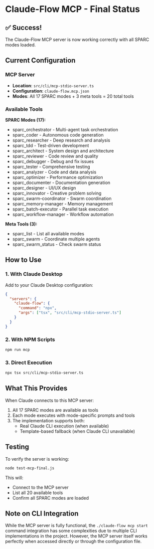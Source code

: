 # Claude-Flow MCP - Final Status

## ✅ Success!

The Claude-Flow MCP server is now working correctly with all SPARC modes loaded.

## Current Configuration

### MCP Server
- **Location**: `src/cli/mcp-stdio-server.ts`
- **Configuration**: `claude-flow.mcp.json`
- **Modes**: All 17 SPARC modes + 3 meta tools = 20 total tools

### Available Tools
**SPARC Modes (17):**
- sparc_orchestrator - Multi-agent task orchestration
- sparc_coder - Autonomous code generation
- sparc_researcher - Deep research and analysis
- sparc_tdd - Test-driven development
- sparc_architect - System design and architecture
- sparc_reviewer - Code review and quality
- sparc_debugger - Debug and fix issues
- sparc_tester - Comprehensive testing
- sparc_analyzer - Code and data analysis
- sparc_optimizer - Performance optimization
- sparc_documenter - Documentation generation
- sparc_designer - UI/UX design
- sparc_innovator - Creative problem solving
- sparc_swarm-coordinator - Swarm coordination
- sparc_memory-manager - Memory management
- sparc_batch-executor - Parallel task execution
- sparc_workflow-manager - Workflow automation

**Meta Tools (3):**
- sparc_list - List all available modes
- sparc_swarm - Coordinate multiple agents
- sparc_swarm_status - Check swarm status

## How to Use

### 1. With Claude Desktop
Add to your Claude Desktop configuration:
```json
{
  "servers": {
    "claude-flow": {
      "command": "npx",
      "args": ["tsx", "src/cli/mcp-stdio-server.ts"]
    }
  }
}
```

### 2. With NPM Scripts
```bash
npm run mcp
```

### 3. Direct Execution
```bash
npx tsx src/cli/mcp-stdio-server.ts
```

## What This Provides

When Claude connects to this MCP server:
1. All 17 SPARC modes are available as tools
2. Each mode executes with mode-specific prompts and tools
3. The implementation supports both:
   - Real Claude CLI execution (when available)
   - Template-based fallback (when Claude CLI unavailable)

## Testing

To verify the server is working:
```bash
node test-mcp-final.js
```

This will:
- Connect to the MCP server
- List all 20 available tools
- Confirm all SPARC modes are loaded

## Note on CLI Integration

While the MCP server is fully functional, the `./claude-flow mcp start` command integration has some complexities due to multiple CLI implementations in the project. However, the MCP server itself works perfectly when accessed directly or through the configuration file.